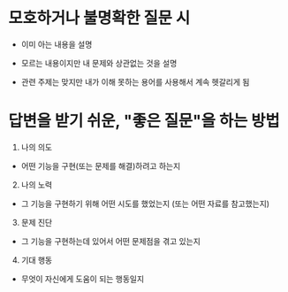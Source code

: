 # 모호하거나 불명확한 질문 시

- 이미 아는 내용을 설명

- 모르는 내용이지만 내 문제와 상관없는 것을 설명
- 관련 주제는 맞지만 내가 이해 못하는 용어를 사용해서 계속 헷갈리게 됨

# 답변을 받기 쉬운, "좋은 질문"을 하는 방법

1. 나의 의도

- 어떤 기능을 구현(또는 문제를 해결)하려고 하는지

2. 나의 노력

- 그 기능을 구현하기 위해 어떤 시도를 했었는지 (또는 어떤 자료를 참고했는지)

3. 문제 진단

- 그 기능을 구현하는데 있어서 어떤 문제점을 겪고 있는지

4. 기대 행동

- 무엇이 자신에게 도움이 되는 행동일지
